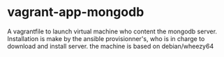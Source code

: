 # vagrant-app-mongodb
A vagrantfile to launch virtual machine who content the mongodb server. Installation is make by the ansible provisionner's, who is in charge to download and install server. the machine is based on debian/wheezy64
